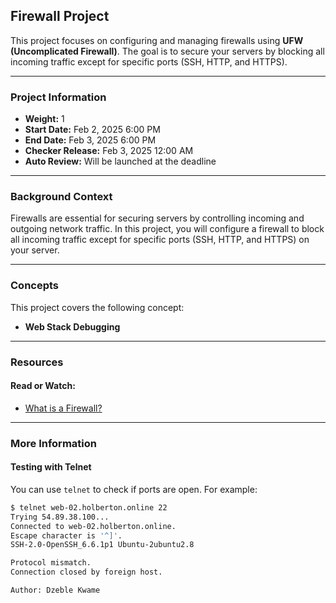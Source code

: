 ## Firewall Project

This project focuses on configuring and managing firewalls using **UFW (Uncomplicated Firewall)**. The goal is to secure your servers by blocking all incoming traffic except for specific ports (SSH, HTTP, and HTTPS).

---

### Project Information
- **Weight:** 1
- **Start Date:** Feb 2, 2025 6:00 PM
- **End Date:** Feb 3, 2025 6:00 PM
- **Checker Release:** Feb 3, 2025 12:00 AM
- **Auto Review:** Will be launched at the deadline

---

### Background Context
Firewalls are essential for securing servers by controlling incoming and outgoing network traffic. In this project, you will configure a firewall to block all incoming traffic except for specific ports (SSH, HTTP, and HTTPS) on your server.

---

### Concepts
This project covers the following concept:
- **Web Stack Debugging**

---

### Resources
#### Read or Watch:
- [What is a Firewall?](https://en.wikipedia.org/wiki/Firewall_(computing))

---

### More Information
#### Testing with Telnet
You can use `telnet` to check if ports are open. For example:
```bash
$ telnet web-02.holberton.online 22
Trying 54.89.38.100...
Connected to web-02.holberton.online.
Escape character is '^]'.
SSH-2.0-OpenSSH_6.6.1p1 Ubuntu-2ubuntu2.8

Protocol mismatch.
Connection closed by foreign host.

Author: Dzeble Kwame
